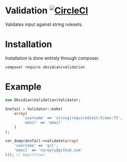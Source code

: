 # Validation [![CircleCI](https://circleci.com/gh/ObsidianPHP/Validation.svg?style=svg)](https://circleci.com/gh/ObsidianPHP/Validation)

Validates input against string rulesets.

# Installation

Installation is done entirely through composer.
```
composer require obsidian/validation
```

# Example

```php
use Obsidian\Validation\Validator;

$nofail = Validator::make(
    array(
        'username' => 'string|required|min:5|max:75',
        'email' => 'email'
    )
);

var_dump($nofail->validate(array(
    'username' => 'git',
    'email' => 'noreply@github.com'
))); // bool(true)
```
